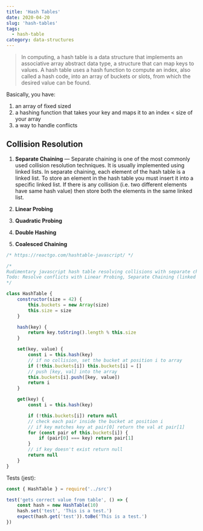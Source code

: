 ```yaml
---
title: 'Hash Tables'
date: 2020-04-20
slug: 'hash-tables'
tags:
  - hash-table
category: data-structures
---
```


> In computing, a hash table is a data structure that implements an associative array abstract data type, a structure that can map keys to values. A hash table uses a hash function to compute an index, also called a hash code, into an array of buckets or slots, from which the desired value can be found.

Basically, you have:

1. an array of fixed sized
2. a hashing function that takes your key and maps it to an index < size of your array
3. a way to handle conflicts

## Collision Resolution

1. **Separate Chaining** — Separate chaining is one of the most commonly used collision resolution techniques. It is usually implemented using linked lists. In separate chaining, each element of the hash table is a linked list. To store an element in the hash table you must insert it into a specific linked list. If there is any collision (i.e. two different elements have same hash value) then store both the elements in the same linked list.

2. **Linear Probing**
3. **Quadratic Probing**
4. **Double Hashing**
5. **Coalesced Chaining**

```javascript
/* https://reactgo.com/hashtable-javascript/ */

/*
Rudimentary javascript hash table resolving collisions with separate chaining.
Todo: Resolve conflicts with Linear Probing, Separate Chaining (linked lists)
*/

class HashTable {
	constructor(size = 42) {
		this.buckets = new Array(size)
		this.size = size
	}

	hash(key) {
		return key.toString().length % this.size
	}

	set(key, value) {
		const i = this.hash(key)
		// if no collision, set the bucket at position i to array
		if (!this.buckets[i]) this.buckets[i] = []
		// push [key, val] into the array
		this.buckets[i].push([key, value])
		return i
	}

	get(key) {
		const i = this.hash(key)

		if (!this.buckets[i]) return null
		// check each pair inside the bucket at position i
		// if key matches key at pair[0] return the val at pair[1]
		for (const pair of this.buckets[i]) {
			if (pair[0] === key) return pair[1]
		}
		// if key doesn't exist return null
		return null
	}
}
```

Tests (jest):

```js
const { HashTable } = require('../src')

test('gets correct value from table', () => {
	const hash = new HashTable(10)
	hash.set('test', 'This is a test.')
	expect(hash.get('test')).toBe('This is a test.')
})
```

